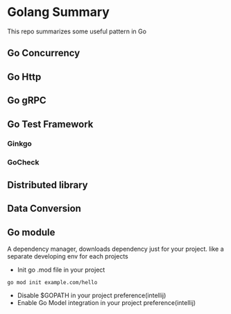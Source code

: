 # Golang Summary
This repo summarizes some useful pattern in Go

## Go Concurrency

## Go Http

## Go gRPC

## Go Test Framework
### Ginkgo

### GoCheck

## Distributed library

## Data Conversion

## Go module
A dependency manager, downloads dependency just for your project. like a separate developing env for each projects
- Init go .mod file in your project
```
go mod init example.com/hello
```
- Disable $GOPATH in your project preference(intellij)
- Enable Go Model integration in your project preference(intellij)
